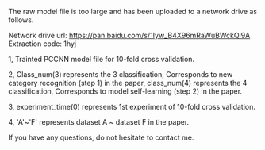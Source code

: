 The raw model file is too large and has been uploaded to a network drive as follows.

Network drive url: https://pan.baidu.com/s/1Iyw_B4X96mRaWuBWckQl9A
Extraction code: 1hyj

1, Trainted PCCNN model file for 10-fold cross validation.

2, Class_num(3) represents the 3 classification, Corresponds to new category recognition (step 1) in the paper, class_num(4) represents the 4 classification, Corresponds to model self-learning (step 2) in the paper.

3, experiment_time(0) represents 1st experiment of 10-fold cross validation.

4, 'A'~'F' represents dataset A ~ dataset F in the paper.

If you have any questions, do not hesitate to contact me.